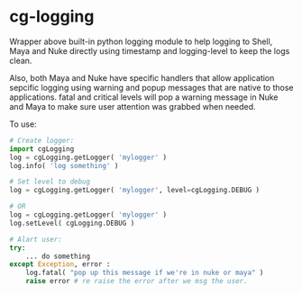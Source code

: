 cg-logging
==========

Wrapper above built-in python logging module to help logging to Shell, Maya and Nuke
directly using timestamp and logging-level to keep the logs clean.

Also, both Maya and Nuke have specific handlers that allow application sepcific logging
using warning and popup messages that are native to those applications.
fatal and critical levels will pop a warning message in Nuke and Maya to make sure
user attention was grabbed when needed.

To use:

```python
# Create logger:
import cgLogging
log = cgLogging.getLogger( 'mylogger' )
log.info( 'log something' )

# Set level to debug
log = cgLogging.getLogger( 'mylogger', level=cgLogging.DEBUG )

# OR
log = cgLogging.getLogger( 'mylogger' )
log.setLevel( cgLogging.DEBUG )

# Alart user:
try:
    ... do something
except Exception, error :
    log.fatal( "pop up this message if we're in nuke or maya" )
    raise error # re raise the error after we msg the user.
```
